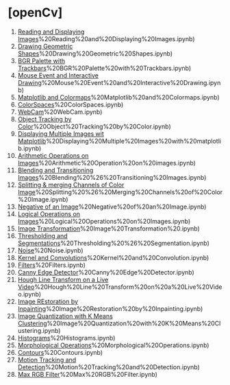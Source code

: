 # [openCv]
1. [Reading and Displaying Images](https://github.com/abhishek201202/openCv/blob/master/1)%20Reading%20and%20Displaying%20Images.ipynb)
2. [Drawing Geometric Shapes](https://github.com/abhishek201202/openCv/blob/master/2)%20Drawing%20Geometric%20Shapes.ipynb)
3. [BGR Palette with Trackbars](https://github.com/abhishek201202/openCv/blob/master/3)%20BGR%20Palette%20with%20Trackbars.ipynb)
4. [Mouse Event and Interactive Drawing](https://github.com/abhishek201202/openCv/blob/master/4)%20Mouse%20Event%20and%20Interactive%20Drawing.ipynb)
5. [Matplotlib and Colormaps](https://github.com/abhishek201202/openCv/blob/master/5)%20Matplotlib%20and%20Colormaps.ipynb)
6. [ColorSpaces](https://github.com/abhishek201202/openCv/blob/master/6)%20ColorSpaces.ipynb)
7. [WebCam](https://github.com/abhishek201202/openCv/blob/master/7)%20WebCam.ipynb)
8. [Object Tracking by Color](https://github.com/abhishek201202/openCv/blob/master/8)%20Object%20Tracking%20by%20Color.ipynb)
9. [Displaying Multiple Images wit Matplotlib](https://github.com/abhishek201202/openCv/blob/master/9)%20Displaying%20Multiple%20Images%20with%20matplotlib.ipynb)
10. [Arithmetic Operations on Images](https://github.com/abhishek201202/openCv/blob/master/10)%20Arithmetic%20Operation%20on%20images.ipynb)
11. [Blending and Transitioning Images](https://github.com/abhishek201202/openCv/blob/master/11)%20Blending%20%26%20Transitioning%20Images.ipynb)
12. [Splitting & merging Channels of Color Image](https://github.com/abhishek201202/openCv/blob/master/12)%20Splitting%20%26%20Merging%20Channels%20of%20Color%20Image.ipynb)
13. [Negative of an Image](https://github.com/abhishek201202/openCv/blob/master/13)%20Negative%20of%20an%20Image.ipynb)
14. [Logical Operations on Images](https://github.com/abhishek201202/openCv/blob/master/14)%20Logical%20Operations%20on%20Images.ipynb)
15. [Image Transformation](https://github.com/abhishek201202/openCv/blob/master/15)%20Image%20Transformation%20.ipynb)
16. [Thresholding and Segmentations](https://github.com/abhishek201202/openCv/blob/master/16)%20Thresholding%20%26%20Segmentation.ipynb)
17. [Noise](https://github.com/abhishek201202/openCv/blob/master/17)%20Noise.ipynb)
18. [Kernel and Convolutions](https://github.com/abhishek201202/openCv/blob/master/18)%20Kernel%20and%20Convolution.ipynb)
19. [Filters](https://github.com/abhishek201202/openCv/blob/master/19)%20Filters.ipynb)
20. [Canny Edge Detector](https://github.com/abhishek201202/openCv/blob/master/20)%20Canny%20Edge%20Detector.ipynb)
21. [Hough Line Transform on a Live Video](https://github.com/abhishek201202/openCv/blob/master/21)%20Hough%20Line%20Transform%20on%20a%20Live%20Video.ipynb)
22. [Image REstoration by Inpainting](https://github.com/abhishek201202/openCv/blob/master/22)%20Image%20Restoration%20by%20Inpainting.ipynb)
23. [Image Quantization with K Means Clustering](https://github.com/abhishek201202/openCv/blob/master/23)%20Image%20Quantization%20with%20K%20Means%20Clustering.ipynb)
24. [Histograms](https://github.com/abhishek201202/openCv/blob/master/24)%20Histograms.ipynb)
25. [Morphological Operations](https://github.com/abhishek201202/openCv/blob/master/25)%20Morphological%20Operations.ipynb)
26. [Contours](https://github.com/abhishek201202/openCv/blob/master/26)%20Contours.ipynb)
27. [Motion Tracking and Detection](https://github.com/abhishek201202/openCv/blob/master/27)%20Motion%20Tracking%20and%20Detection.ipynb)
28. [Max RGB Filter](https://github.com/abhishek201202/openCv/blob/master/28)%20Max%20RGB%20Filter.ipynb)
